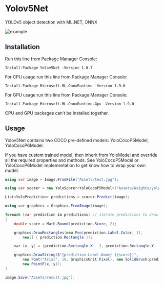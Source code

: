 # Yolov5Net
YOLOv5 object detection with ML.NET, ONNX

![example](https://github.com/mentalstack/yolov5-net/blob/master/img/result.jpg?raw=true)

## Installation

Run this line from Package Manager Console:

```
Install-Package Yolov5Net -Version 1.0.7
```

For CPU usage run this line from Package Manager Console:

```
Install-Package Microsoft.ML.OnnxRuntime -Version 1.9.0
```

For GPU usage run this line from Package Manager Console:

```
Install-Package Microsoft.ML.OnnxRuntime.Gpu -Version 1.9.0
```

CPU and GPU packages can't be installed together.

## Usage

Yolov5Net contains two COCO pre-defined models: YoloCocoP5Model, YoloCocoP6Model. 

If you have custom trained model, then inherit from YoloModel and override all the required properties and methods. See YoloCocoP5Model or YoloCocoP6Model implementation to get know how to wrap your own model. 

```c#
using var image = Image.FromFile("Assets/test.jpg");

using var scorer = new YoloScorer<YoloCocoP5Model>("Assets/Weights/yolov5s.onnx");

List<YoloPrediction> predictions = scorer.Predict(image);

using var graphics = Graphics.FromImage(image);

foreach (var prediction in predictions) // iterate predictions to draw results
{
	double score = Math.Round(prediction.Score, 2);

	graphics.DrawRectangles(new Pen(prediction.Label.Color, 1),
		new[] { prediction.Rectangle });

	var (x, y) = (prediction.Rectangle.X - 3, prediction.Rectangle.Y - 23);

	graphics.DrawString($"{prediction.Label.Name} ({score})",
		new Font("Arial", 16, GraphicsUnit.Pixel), new SolidBrush(prediction.Label.Color),
		new PointF(x, y));
}

image.Save("Assets/result.jpg");
```

